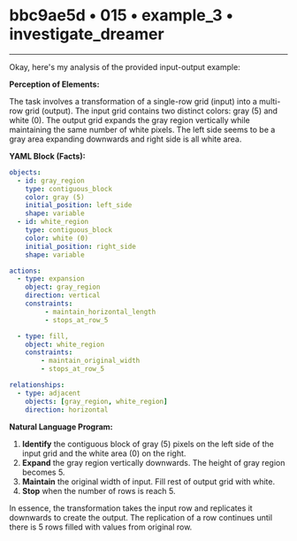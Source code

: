 # bbc9ae5d • 015 • example_3 • investigate_dreamer

---
Okay, here's my analysis of the provided input-output example:

**Perception of Elements:**

The task involves a transformation of a single-row grid (input) into a multi-row grid (output). The input grid contains two distinct colors: gray (5) and white (0). The output grid expands the gray region vertically while maintaining the same number of white pixels. The left side seems to be a gray area expanding downwards and right side is all white area.

**YAML Block (Facts):**



```yaml
objects:
  - id: gray_region
    type: contiguous_block
    color: gray (5)
    initial_position: left_side
    shape: variable
  - id: white_region
    type: contiguous_block
    color: white (0)
    initial_position: right_side
    shape: variable

actions:
  - type: expansion
    object: gray_region
    direction: vertical
    constraints:
         - maintain_horizontal_length
         - stops_at_row_5

  - type: fill,
    object: white_region
    constraints:
        - maintain_original_width
        - stops_at_row_5

relationships:
  - type: adjacent
    objects: [gray_region, white_region]
    direction: horizontal
```



**Natural Language Program:**

1.  **Identify** the contiguous block of gray (5) pixels on the left side of the input grid and the white area (0) on the right.
2.  **Expand** the gray region vertically downwards. The height of gray region becomes 5.
3.  **Maintain** the original width of input. Fill rest of output grid with white.
4.  **Stop** when the number of rows is reach 5.

In essence, the transformation takes the input row and replicates it downwards to create the output. The replication of a row continues until there is 5 rows filled with values from original row.

